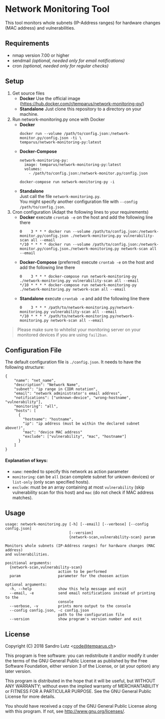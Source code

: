 Network Monitoring Tool
=======================

This tool monitors whole subnets (IP-Address ranges) for hardware changes (MAC address) and vulnerabilities.

## Requirements
* nmap version 7.00 or higher
* sendmail *(optional, needed only for email notifications)*
* cron *(optional, needed only for regular checks)*

## Setup
1. Get source files
    * **Docker** Use the official image (https://hub.docker.com/r/temparus/network-monitoring-py/)
    * **Standalone** Just clone this repository to a directory on your machine.
2. Run network-monitoring.py once with Docker <br>
    * **Docker** <br>
      ```
      docker run --volume /path/to/config.json:/network-monitor.py/config.json -ti \
      temparus/network-monitoring-py:latest
      ```
    * **Docker-Compose** <br>
      ```
      network-monitoring-py:
        image: temparus/network-monitoring-py:latest
        volumes:
          - /path/to/config.json:/network-monitor.py/config.json
      ```
      ```
      docker-compose run network-monitoring-py -i
      ```
    * **Standalone** <br>
	  Just call the file `network-monitoring.py`. <br>
      You might specify another configuration file with `--config /path/to/config.json`.
3. Cron configuration (Adapt the following lines to your requirements)
    * **Docker** execute `crontab -e` on the host and add the following line there <br>
      ```
      0    3 * * * docker run --volume /path/to/config.json:/network-monitor.py/config.json ./network-monitoring.py vulnerability-scan all --email
      */10 * * * * docker run --volume /path/to/config.json:/network-monitor.py/config.json./network-monitoring.py network-scan all --email
      ```
    * **Docker-Compose** (preferred) execute `crontab -e` on the host and add the following line there <br>
      ```
      0    3 * * * docker-compose run network-monitoring-py ./network-monitoring.py vulnerability-scan all --email
      */10 * * * * docker-compose run network-monitoring-py ./network-monitoring.py network-scan all --email
      ```
    * **Standalone** execute `crontab -e` and add the following line there<br>
      ```
      0    3 * * * /path/to/network-monitoring.py/network-monitoring.py vulnerability-scan all --email
      */10 * * * * /path/to/network-monitoring.py/network-monitoring.py network-scan all --email
      ```

> Please make sure to whitelist your monitoring server on your monitored devices if you are using `fail2ban`.

## Configuration File

The default configuration file is `./config.json`. It needs to have the following structure:

```
{
    "name": "net_name",
    "description": "Network Name",
    "subnet": "ip range in CIDR notation",
    "email": "network administrator's email address",
    "notifications": ["unknown-device", "wrong-hostname", "vulnerability"],
    "monitoring": "all",
    "hosts": [
      {
        "hostname": "hostname",
        "ip": "ip address (must be within the declared subnet above!)",
        "mac": "device MAC address"
        "exclude": ["vulnerability", "mac", "hostname"]
      }
    ]
}
```

#### Explanation of keys:
* `name`: needed to specify this network as action parameter
* `monitoring`: can be `all` (scan complete subnet for unkown devices) or `list-only` (only scan specified hosts).
* `exclude`: must be an array containing at most `vulnerability` (skip vulnerability scan for this host) and `mac` (do not check if MAC address matches).

## Usage
```
usage: network-monitoring.py [-h] [--email] [--verbose] [--config config.json]
                             [--version]
                             {network-scan,vulnerability-scan} param

Monitors whole subnets (IP-Address ranges) for hardware changes (MAC address)
and vulnerabilities.

positional arguments:
  {network-scan,vulnerability-scan}
                        action to be performed
  param                 parameter for the choosen action

optional arguments:
  -h, --help            show this help message and exit
  --email, -e           send email notifications instead of printing to the
                        console
  --verbose, -v         prints more output to the console
  --config config.json, -c config.json
                        path to the configuration file
  --version             show program's version number and exit

```

## License
Copyright (C) 2018 Sandro Lutz \<code@temparus.ch\>

This program is free software: you can redistribute it and/or modify
it under the terms of the GNU General Public License as published by
the Free Software Foundation, either version 3 of the License, or
(at your option) any later version.

This program is distributed in the hope that it will be useful,
but WITHOUT ANY WARRANTY; without even the implied warranty of
MERCHANTABILITY or FITNESS FOR A PARTICULAR PURPOSE.  See the
GNU General Public License for more details.

You should have received a copy of the GNU General Public License
along with this program.  If not, see <http://www.gnu.org/licenses/>.
